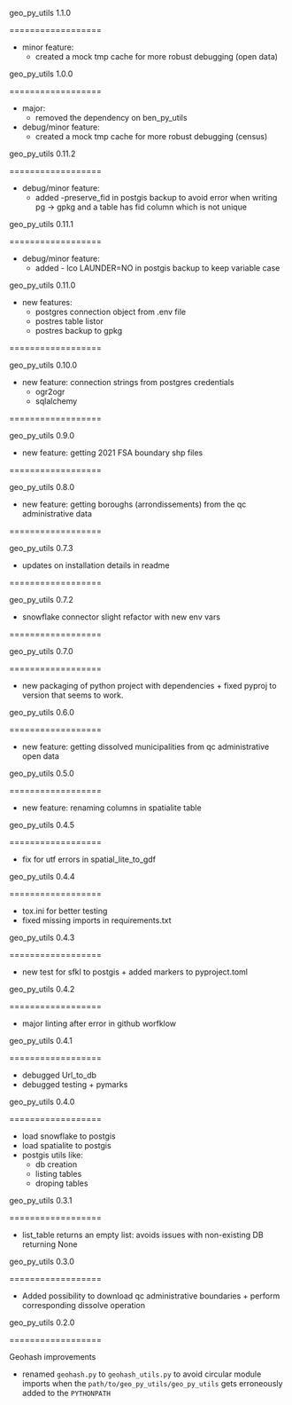 geo_py_utils 1.1.0

==================

- minor feature:
    * created a mock tmp cache for more robust debugging (open data)
    

geo_py_utils 1.0.0

==================

- major:
    * removed the dependency on ben_py_utils
- debug/minor feature:
    * created a mock tmp cache for more robust debugging (census)


geo_py_utils 0.11.2

==================

- debug/minor feature:
    * added -preserve_fid in postgis backup to avoid error when writing pg -> gpkg and a table has fid column which is not unique 


geo_py_utils 0.11.1

==================

- debug/minor feature:
    * added - lco LAUNDER=NO in postgis backup to keep variable case

geo_py_utils 0.11.0

- new features:  
    * postgres connection object from .env file
    * postres table listor
    * postres backup to gpkg

==================

geo_py_utils 0.10.0

- new feature: connection strings from postgres credentials
    * ogr2ogr
    * sqlalchemy

==================

geo_py_utils 0.9.0

- new feature: getting 2021 FSA boundary shp files 

==================

geo_py_utils 0.8.0

- new feature: getting boroughs (arrondissements) from the qc administrative data

==================

geo_py_utils 0.7.3

- updates on installation details in readme

==================

geo_py_utils 0.7.2

- snowflake connector slight refactor with new env vars

==================

geo_py_utils 0.7.0

==================

- new packaging of python project with dependencies + fixed pyproj to version that seems to work.


geo_py_utils 0.6.0

==================

- new feature: getting dissolved municipalities from qc administrative open data

geo_py_utils 0.5.0

==================

- new feature: renaming columns in spatialite table

geo_py_utils 0.4.5

==================

- fix for utf errors in spatial_lite_to_gdf


geo_py_utils 0.4.4

==================

- tox.ini for better testing 
- fixed missing imports in requirements.txt


geo_py_utils 0.4.3

==================

- new test for sfkl to postgis + added markers to pyproject.toml


geo_py_utils 0.4.2

==================

- major linting after error in github worfklow

geo_py_utils 0.4.1

==================

- debugged Url_to_db
- debugged testing + pymarks

geo_py_utils 0.4.0

==================

- load snowflake to postgis
- load spatialite to postgis
- postgis utils like: 
    * db creation
    * listing tables
    * droping tables 

geo_py_utils 0.3.1

==================

- list_table returns an empty list: avoids issues with non-existing DB returning None

geo_py_utils 0.3.0

==================

- Added possibility to download qc administrative boundaries + perform corresponding dissolve operation


geo_py_utils 0.2.0

==================

Geohash improvements

- renamed `geohash.py` to `geohash_utils.py` to avoid circular module imports when the `path/to/geo_py_utils/geo_py_utils` gets erroneously added to the `PYTHONPATH`